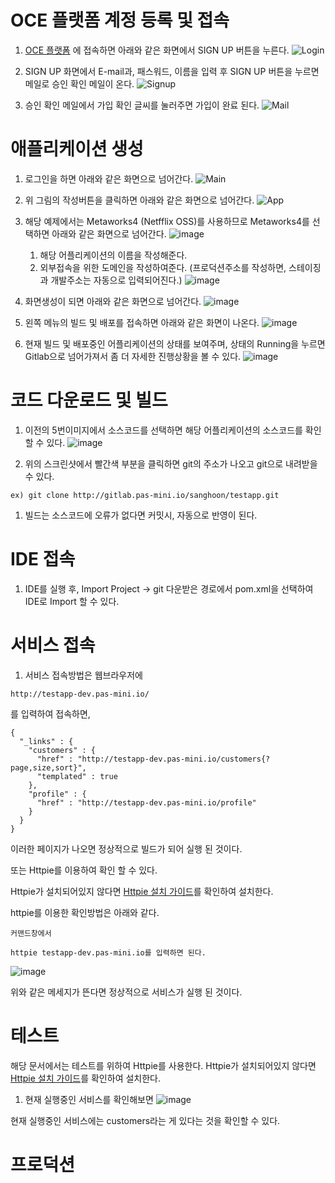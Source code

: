 # OCE 플랫폼 계정 등록 및 접속
1. [OCE 플랫폼](https://cloud.pas-mini.io/) 에 접속하면 아래와 같은 화면에서 SIGN UP 버튼을 누른다.
![Login](https://user-images.githubusercontent.com/16382067/34975851-21bbbe26-fad7-11e7-80e4-580c726d9e51.png)

1. SIGN UP 화면에서 E-mail과, 패스워드, 이름을 입력 후 SIGN UP 버튼을 누르면 메일로 승인 확인 메일이 온다.
![Signup](https://user-images.githubusercontent.com/16382067/34975938-7aa64704-fad7-11e7-8a33-954bc72bbf4a.png)

1. 승인 확인 메일에서 가입 확인 글씨를 눌러주면 가입이 완료 된다.
![Mail](https://user-images.githubusercontent.com/16382067/34976111-54163ff8-fad8-11e7-8d6b-079b678a6719.png)

# 애플리케이션 생성
1. 로그인을 하면 아래와 같은 화면으로 넘어간다.
![Main](https://user-images.githubusercontent.com/16382067/34978941-3bdb8c4e-fae3-11e7-8c29-117a9d77dc20.png)

1. 위 그림의 작성버튼을 클릭하면 아래와 같은 화면으로 넘어간다.
![App](https://user-images.githubusercontent.com/16382067/34979768-ace15854-fae5-11e7-9d59-4be0fc2e061d.png)

1. 해당 예제에서는 Metaworks4 (Netfflix OSS)를 사용하므로 Metaworks4를 선택하면 아래와 같은 화면으로 넘어간다.
![image](https://user-images.githubusercontent.com/16382067/34980801-f44587e4-fae8-11e7-86c6-8727351f719b.png)
    1) 해당 어플리케이션의 이름을 작성해준다. 
    2) 외부접속을 위한 도메인을 작성하여준다. 
     (프로덕션주소를 작성하면, 스테이징과 개발주소는 자동으로 입력되어진다.)
    ![image](https://user-images.githubusercontent.com/16382067/34980956-670cc33c-fae9-11e7-9798-b56bf4257ee9.png)

1. 화면생성이 되면 아래와 같은 화면으로 넘어간다.
![image](https://user-images.githubusercontent.com/16382067/34981296-6f23eedc-faea-11e7-8c31-ae8ea9290a51.png)

1. 왼쪽 메뉴의 빌드 및 배포를 접속하면 아래와 같은 화면이 나온다.
![image](https://user-images.githubusercontent.com/16382067/34981374-ac8662a0-faea-11e7-96b4-54d0f4c76955.png)

1. 현재 빌드 및 배포중인 어플리케이션의 상태를 보여주며, 상태의 Running을 누르면 Gitlab으로 넘어가져서 좀 더 자세한 진행상황을 볼 수 있다.
![image](https://user-images.githubusercontent.com/16382067/34981441-d8b98bd6-faea-11e7-991f-135a8449df84.png)

# 코드 다운로드 및 빌드
1. 이전의 5번이미지에서 소스코드를 선택하면 해당 어플리케이션의 소스코드를 확인 할 수 있다.
![image](https://user-images.githubusercontent.com/16382067/34981934-63195210-faec-11e7-8321-067bb80e22cc.png)

1. 위의 스크린샷에서 빨간색 부분을 클릭하면 git의 주소가 나오고 git으로 내려받을 수 있다.
```
ex) git clone http://gitlab.pas-mini.io/sanghoon/testapp.git
```

1. 빌드는 소스코드에 오류가 없다면 커밋시, 자동으로 반영이 된다.

# IDE 접속
1. IDE를 실행 후, Import Project -> git 다운받은 경로에서 pom.xml을 선택하여 IDE로 Import 할 수 있다.

# 서비스 접속
1. 서비스 접속방법은 웹브라우저에
```
http://testapp-dev.pas-mini.io/
```
를 입력하여 접속하면,
```
{
  "_links" : {
    "customers" : {
      "href" : "http://testapp-dev.pas-mini.io/customers{?page,size,sort}",
      "templated" : true
    },
    "profile" : {
      "href" : "http://testapp-dev.pas-mini.io/profile"
    }
  }
}
```
이러한 페이지가 나오면 정상적으로 빌드가 되어 실행 된 것이다.

또는 Httpie를 이용하여 확인 할 수 있다.

Httpie가 설치되어있지 않다면 [Httpie 설치 가이드](https://github.com/TheOpenCloudEngine/uEngine-cloud/wiki/Httpie-%EC%84%A4%EC%B9%98)를 확인하여 설치한다.

httpie를 이용한 확인방법은 아래와 같다.

```
커맨드창에서

httpie testapp-dev.pas-mini.io를 입력하면 된다.
```
![image](https://user-images.githubusercontent.com/16382067/35023129-a9d1288c-fb7c-11e7-9030-f9ec22a04592.png)

위와 같은 메세지가 뜬다면 정상적으로 서비스가 실행 된 것이다.

# 테스트

해당 문서에서는 테스트를 위하여 Httpie를 사용한다.
Httpie가 설치되어있지 않다면 [Httpie 설치 가이드](https://github.com/TheOpenCloudEngine/uEngine-cloud/wiki/Httpie-%EC%84%A4%EC%B9%98)를 확인하여 설치한다.

1. 현재 실행중인 서비스를 확인해보면
![image](https://user-images.githubusercontent.com/16382067/35023129-a9d1288c-fb7c-11e7-9030-f9ec22a04592.png)

현재 실행중인 서비스에는 customers라는 게 있다는 것을 확인할 수 있다.

# 프로덕션